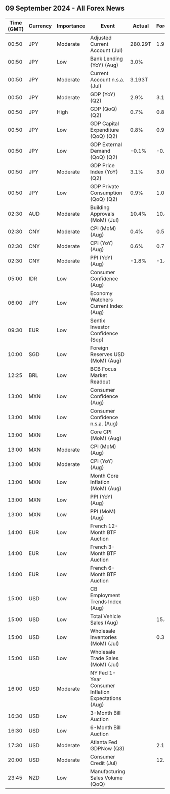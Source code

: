 ## 09 September 2024 - All Forex News

| Time (GMT) | Currency | Importance | Event | Actual | Forecast | Previous |
|------|----------|------------|-------|--------|----------|----------|
| 00:50 | JPY | Moderate | Adjusted Current Account (Jul) | 280.29T | 1.93T | 177.63T |
| 00:50 | JPY | Low | Bank Lending (YoY) (Aug) | 3.0% |  | 3.2% |
| 00:50 | JPY | Moderate | Current Account n.s.a. (Jul) | 3.193T |  | 1.534T |
| 00:50 | JPY | Moderate | GDP (YoY) (Q2) | 2.9% | 3.1% | 3.1% |
| 00:50 | JPY | High | GDP (QoQ) (Q2) | 0.7% | 0.8% | 0.8% |
| 00:50 | JPY | Low | GDP Capital Expenditure (QoQ) (Q2) | 0.8% | 0.9% | 0.9% |
| 00:50 | JPY | Low | GDP External Demand (QoQ) (Q2) | -0.1% | -0.1% | -0.1% |
| 00:50 | JPY | Moderate | GDP Price Index (YoY) (Q2) | 3.1% | 3.0% | 3.0% |
| 00:50 | JPY | Low | GDP Private Consumption (QoQ) (Q2) | 0.9% | 1.0% | 1.0% |
| 02:30 | AUD | Moderate | Building Approvals (MoM) (Jul) | 10.4% | 10.4% | -6.4% |
| 02:30 | CNY | Moderate | CPI (MoM) (Aug) | 0.4% | 0.5% | 0.5% |
| 02:30 | CNY | Moderate | CPI (YoY) (Aug) | 0.6% | 0.7% | 0.5% |
| 02:30 | CNY | Moderate | PPI (YoY) (Aug) | -1.8% | -1.4% | -0.8% |
| 05:00 | IDR | Low | Consumer Confidence (Aug) |  |  | 123.4 |
| 06:00 | JPY | Low | Economy Watchers Current Index (Aug) |  |  | 47.5 |
| 09:30 | EUR | Low | Sentix Investor Confidence (Sep) |  |  | -13.9 |
| 10:00 | SGD | Low | Foreign Reserves USD (MoM) (Aug) |  |  | 378.6B |
| 12:25 | BRL | Low | BCB Focus Market Readout |  |  |  |
| 13:00 | MXN | Low | Consumer Confidence (Aug) |  |  | 46.9 |
| 13:00 | MXN | Low | Consumer Confidence n.s.a. (Aug) |  |  | 47.0 |
| 13:00 | MXN | Low | Core CPI (MoM) (Aug) |  |  | 0.32% |
| 13:00 | MXN | Moderate | CPI (MoM) (Aug) |  |  | 1.05% |
| 13:00 | MXN | Moderate | CPI (YoY) (Aug) |  |  | 5.57% |
| 13:00 | MXN | Low | Month Core Inflation (MoM) (Aug) |  |  | 4.05% |
| 13:00 | MXN | Low | PPI (YoY) (Aug) |  |  | 5.50% |
| 13:00 | MXN | Low | PPI (MoM) (Aug) |  |  | 0.70% |
| 14:00 | EUR | Low | French 12-Month BTF Auction |  |  | 2.997% |
| 14:00 | EUR | Low | French 3-Month BTF Auction |  |  | 3.462% |
| 14:00 | EUR | Low | French 6-Month BTF Auction |  |  | 3.308% |
| 15:00 | USD | Low | CB Employment Trends Index (Aug) |  |  | 109.61 |
| 15:00 | USD | Low | Total Vehicle Sales (Aug) |  | 15.40M | 15.80M |
| 15:00 | USD | Low | Wholesale Inventories (MoM) (Jul) |  | 0.3% | 0.3% |
| 15:00 | USD | Low | Wholesale Trade Sales (MoM) (Jul) |  |  | -0.6% |
| 16:00 | USD | Moderate | NY Fed 1-Year Consumer Inflation Expectations (Aug) |  |  | 3.0% |
| 16:30 | USD | Low | 3-Month Bill Auction |  |  | 4.970% |
| 16:30 | USD | Low | 6-Month Bill Auction |  |  | 4.645% |
| 17:30 | USD | Moderate | Atlanta Fed GDPNow (Q3) |  | 2.1% | 2.1% |
| 20:00 | USD | Moderate | Consumer Credit (Jul) |  | 12.50B | 8.93B |
| 23:45 | NZD | Low | Manufacturing Sales Volume (QoQ) |  |  | -0.4% |
